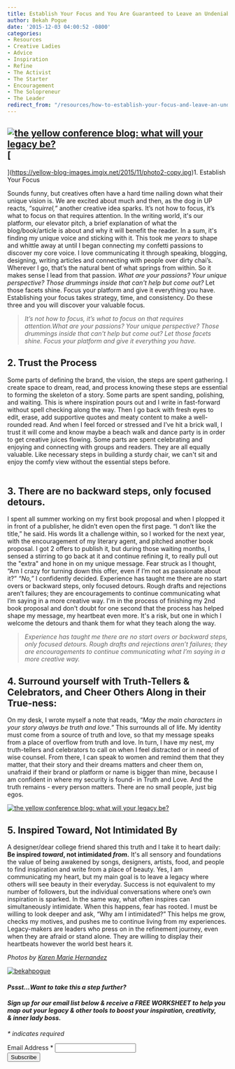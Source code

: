 ```yaml
---
title: Establish Your Focus and You Are Guaranteed to Leave an Undeniable Legacy
author: Bekah Pogue
date: '2015-12-03 04:00:52 -0800'
categories:
- Resources
- Creative Ladies
- Advice
- Inspiration
- Refine
- The Activist
- The Starter
- Encouragement
- The Solopreneur
- The Leader
redirect_from: "/resources/how-to-establish-your-focus-and-leave-an-undeniable-legacy/"
---
```


## [![the yellow conference blog: what will your legacy be? ](https://yellow-blog-images.imgix.net/2015/12/photo2-14-06-51.jpg)](https://yellow-blog-images.imgix.net/2015/12/photo2-14-06-51.jpg)[  
](https://yellow-blog-images.imgix.net/2015/11/photo2-copy.jpg)1\. Establish Your Focus

Sounds funny, but creatives often have a hard time nailing down what their unique vision is. We are excited about much and then, as the dog in UP reacts, _“squirrel,”_ another creative idea sparks. It’s not how to focus, it’s what to focus on that requires attention. In the writing world, it's our platform, our elevator pitch, a brief explanation of what the blog/book/article is about and why it will benefit the reader. In a sum, it's finding my unique voice and sticking with it. This took me _years_ to shape and whittle away at until I began connecting my confetti passions to discover my core voice. I love communicating it through speaking, blogging, designing, writing articles and connecting with people over dirty chai’s. Wherever I go, that’s the natural bent of what springs from within. So it makes sense I lead from that passion. _What are your passions? Your unique perspective? Those drummings inside that can't help but come out?_ Let those facets shine. Focus your platform and give it everything you have. Establishing your focus takes strategy, time, and consistency. Do these three and you will discover your valuable focus.

> _It’s not how to focus, it’s what to focus on that requires attention._What are your passions? Your unique perspective? Those drummings inside that can't help but come out?_ Let those facets shine. Focus your platform and give it everything you have._

## 2\. Trust the Process

Some parts of defining the brand, the vision, the steps are spent gathering. I create space to dream, read, and process knowing these steps are essential to forming the skeleton of a story. Some parts are spent sanding, polishing, and waiting. This is where inspiration pours out and I write in fast-forward without spell checking along the way. Then I go back with fresh eyes to edit, erase, add supportive quotes and meaty content to make a well-rounded read. And when I feel forced or stressed and I’ve hit a brick wall, I trust it will come and know maybe a beach walk and dance party is in order to get creative juices flowing. Some parts are spent celebrating and enjoying and connecting with groups and readers. They are all equally valuable. Like necessary steps in building a sturdy chair, we can't sit and enjoy the comfy view without the essential steps before.**[  
](https://yellow-blog-images.imgix.net/2015/12/photo3.jpg)[  
](https://yellow-blog-images.imgix.net/2015/11/dINVjBn79bKQ2FtLR5d3GBaHoo6hVuO1lzo3Bi0QuyoHDcauWnDBI8KZUUapzo_OK8tysmQOtZ5Ean6S_kaARQ.jpg)**

## 3\. There are no backward steps, only focused detours.

I spent all summer working on my first book proposal and when I plopped it in front of a publisher, he didn’t even open the first page. “I don’t like the title,” he said. His words lit a challenge within, so I worked for the next year, with the encouragement of my literary agent, and pitched another book proposal. I got 2 offers to publish it, but during those waiting months, I sensed a stirring to go back at it and continue refining it, to really pull out the "extra" and hone in on my unique message. Fear struck as I thought, “Am I crazy for turning down this offer, even if I’m not as passionate about it?” _“No,”_ I confidently decided. Experience has taught me there are no start overs or backward steps, only focused detours. Rough drafts and rejections aren’t failures; they are encouragements to continue communicating what I’m saying in a more creative way. I'm in the process of finishing my 2nd book proposal and don't doubt for one second that the process has helped shape my message, my heartbeat even more. It's a risk, but one in which I welcome the detours and thank them for what they teach along the way.

> _Experience has taught me there are no start overs or backward steps, only focused detours. Rough drafts and rejections aren’t failures; they are encouragements to continue communicating what I’m saying in a more creative way._

## 4\. Surround yourself with Truth-Tellers & Celebrators, and Cheer Others Along in their True-ness:

On my desk, I wrote myself a note that reads, _“May the main characters in your story always be truth and love.”_ This surrounds all of life. My identity must come from a source of truth and love, so that my message speaks from a place of overflow from truth and love. In turn, I have my nest, my truth-tellers and celebrators to call on when I feel distracted or in need of wise counsel. From there, I can speak to women and remind them that they matter, that their story and their dreams matters and cheer them on, unafraid if their brand or platform or name is bigger than mine, because I am confident in where my security is found- in Truth and Love. And the truth remains - every person matters. There are no small people, just big egos.

[![the yellow conference blog: what will your legacy be?](https://yellow-blog-images.imgix.net/2015/12/dINVjBn79bKQ2FtLR5d3GBaHoo6hVuO1lzo3Bi0QuyoHDcauWnDBI8KZUUapzo_OK8tysmQOtZ5Ean6S_kaARQ.jpg)](https://yellow-blog-images.imgix.net/2015/12/dINVjBn79bKQ2FtLR5d3GBaHoo6hVuO1lzo3Bi0QuyoHDcauWnDBI8KZUUapzo_OK8tysmQOtZ5Ean6S_kaARQ.jpg)

## 5\. Inspired Toward, Not Intimidated By

A designer/dear college friend shared this truth and I take it to heart daily: **Be inspired _toward_, not intimidated _from_.** It's all sensory and foundations the value of being awakened by songs, designers, artists, food, and people to find inspiration and write from a place of beauty. Yes, I am communicating my heart, but my main goal is to leave a legacy where others will see beauty in their everyday. Success is not equivalent to my number of followers, but the individual conversations where one’s own inspiration is sparked. In the same way, what often inspires can simultaneously intimidate. When this happens, fear has rooted. I must be willing to look deeper and ask, “Why am I intimidated?” This helps me grow, checks my motives, and pushes me to continue living from my experiences. Legacy-makers are leaders who press on in the refinement journey, even when they are afraid or stand alone. They are willing to display their heartbeats however the world best hears it.

_Photos by [Karen Marie Hernandez](http://www.karenmariehernandez.com/)_

[![bekahpogue](https://yellow-blog-images.imgix.net/2015/12/bekahpogue.jpg)](http://www.upcycledjane.com/)

#### _Pssst...Want to take this a step further?_

#### _Sign up for our email list below & receive a **FREE WORKSHEET** to help you map out your legacy & other tools to boost your inspiration, creativity, & inner lady boss._

<div id="mc_embed_signup">

<form id="mc-embedded-subscribe-form" class="validate" action="//yellowconference.us3.list-manage.com/subscribe/post?u=3f8e45f74e0653e404965e2ef&amp;id=8d40e73403" method="post" name="mc-embedded-subscribe-form" novalidate="" target="_blank">

<div id="mc_embed_signup_scroll">

_* indicates required_

<div class="mc-field-group"><label for="mce-EMAIL">Email Address *  
</label>  
<input id="mce-EMAIL" class="required email" name="EMAIL" type="email" value=""></div>

<div style="position: absolute; left: -5000px;"><input tabindex="-1" name="b_3f8e45f74e0653e404965e2ef_8d40e73403" type="text" value=""></div>

<div class="clear"><input id="mc-embedded-subscribe" class="button" name="subscribe" type="submit" value="Subscribe"></div>

</div>

</form>

</div>

<script type="text/javascript">// <![CDATA[<br /> (function($) {window.fnames = new Array(); window.ftypes = new Array();fnames[0]='EMAIL';ftypes[0]='email';fnames[1]='FNAME';ftypes[1]='text';fnames[2]='LNAME';ftypes[2]='text';}(jQuery));var $mcj = jQuery.noConflict(true);<br /> // ]]></script>
